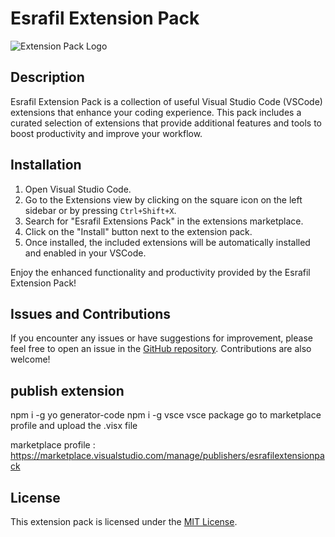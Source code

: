# Esrafil Extension Pack

![Extension Pack Logo](extension-pack-logo.png)

## Description

Esrafil Extension Pack is a collection of useful Visual Studio Code (VSCode) extensions that enhance your coding experience. This pack includes a curated selection of extensions that provide additional features and tools to boost productivity and improve your workflow.

## Installation

1. Open Visual Studio Code.
2. Go to the Extensions view by clicking on the square icon on the left sidebar or by pressing `Ctrl+Shift+X`.
3. Search for "Esrafil Extensions Pack" in the extensions marketplace.
4. Click on the "Install" button next to the extension pack.
5. Once installed, the included extensions will be automatically installed and enabled in your VSCode.

Enjoy the enhanced functionality and productivity provided by the Esrafil Extension Pack!

## Issues and Contributions

If you encounter any issues or have suggestions for improvement, please feel free to open an issue in the [GitHub repository](https://github.com/EsrafilElahi/my-extension-pack). Contributions are also welcome!

## publish extension
npm i -g yo generator-code
npm i -g vsce
vsce package
go to marketplace profile and upload the .visx file

marketplace profile : https://marketplace.visualstudio.com/manage/publishers/esrafilextensionpack

## License

This extension pack is licensed under the [MIT License](LICENSE).
